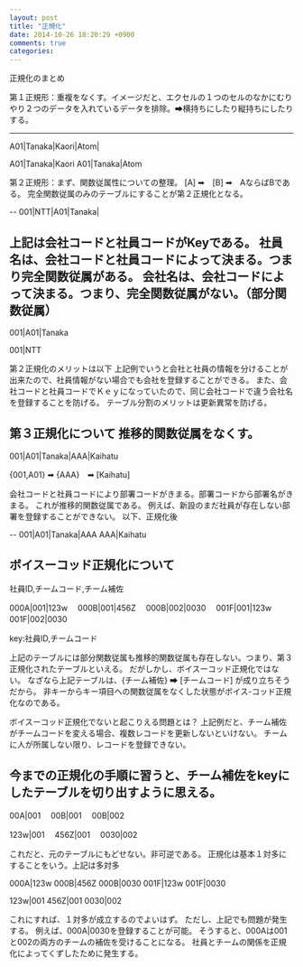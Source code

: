 ```yaml
---
layout: post
title: "正規化"
date: 2014-10-26 18:20:29 +0900
comments: true
categories: 
---
```

正規化のまとめ
<!--more-->
第１正規形：重複をなくす。イメージだと、エクセルの１つのセルのなかにむりやり２つのデータを入れているデータを排除。➡横持ちにしたり縦持ちにしたりする。
___
A01|Tanaka|Kaori|Atom|

A01|Tanaka|Kaori
A01|Tanaka|Atom



第２正規形：まず、関数従属性についての整理。
[A] ➡　[B] ➡　AならばBである。
完全関数従属のみのテーブルにすることが第２正規化となる。

--
001|NTT|A01|Tanaka|

上記は会社コードと社員コードがKeyである。
社員名は、会社コードと社員コードによって決まる。つまり完全関数従属がある。
会社名は、会社コードによって決まる。つまり、完全関数従属がない。（部分関数従属）
--
001|A01|Tanaka

001|NTT

第２正規化のメリットは以下
上記例でいうと会社と社員の情報を分けることが出来たので、社員情報がない場合でも会社を登録することができる。
また、会社コードと社員コードでＫｅｙになっていたので、同じ会社コードで違う会社名を登録することを防げる。
テーブル分割のメリットは更新異常を防げる。

第３正規化について
推移的関数従属をなくす。
--
001|A01|Tanaka|AAA|Kaihatu

{001,A01} ➡ {AAA}　➡ [Kaihatu]

会社コードと社員コードにより部署コードがきまる。部署コードから部署名がきまる。
これが推移的関数従属である。
例えば、新設のまだ社員が存在しない部署を登録することができない。
以下、正規化後

--
001|A01|Tanaka|AAA
AAA|Kaihatu


ボイスーコッド正規化について
--
社員ID,チームコード,チーム補佐

000A|001|123w　
000B|001|456Z　
000B|002|0030　
001F|001|123w　
001F|002|0030　

key:社員ID,チームコード

上記のテーブルには部分関数従属も推移的関数従属も存在しない。つまり、第３正規化されたテーブルといえる。
だがしかし、ボイスーコッド正規化ではない。
なざなら上記テーブルは、{チーム補佐} ➡ [チームコード] が成り立ちそうだから。
非キーからキー項目への関数従属をなくした状態がボイス-コッド正規化なのである。

ボイスーコッド正規化でないと起こりえる問題とは？
上記例だと、チーム補佐がチームコードを変える場合、複数レコードを更新しないといけない。
チームに人が所属しない限り、レコードを登録できない。

今までの正規化の手順に習うと、チーム補佐をkeyにしたテーブルを切り出すように思える。
--
00A|001　
00B|001　
00B|002　


123w|001　
456Z|001　
0030|002　

これだと、元のテーブルにもどせない。非可逆である。
正規化は基本１対多にすることをいう。上記は多対多

000A|123w
000B|456Z
000B|0030
001F|123w
001F|0030


123w|001
456Z|001
0030|002

これにすれば、１対多が成立するのでよいはず。
ただし、上記でも問題が発生する。
例えば、000A|0030を登録することが可能。
そうすると、000Aは001と002の両方のチームの補佐を受けることになる。
社員とチームの関係を正規化によってくずしたために発生する。
